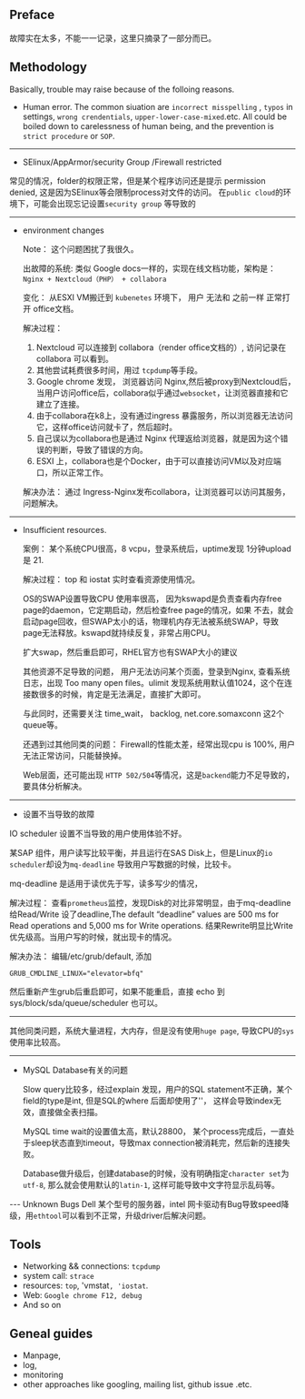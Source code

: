 ## Preface

故障实在太多，不能一一记录，这里只摘录了一部分而已。

## Methodology

Basically, trouble may raise because of the folloing reasons.

-  Human error. The common siuation are `incorrect misspelling` ,  `typos` in settings, `wrong crendentials`, `upper-lower-case-mixed`.etc. All could be boiled down
to carelessness of  human being, and the prevention  is `strict procedure` or `SOP`.
---  
- SElinux/AppArmor/security Group /Firewall restricted

常见的情况，folder的权限正常，但是某个程序访问还是提示 permission denied, 这是因为SElinux等会限制process对文件的访问。
在`public cloud`的环境下，可能会出现忘记设置`security group` 等导致的

---
- environment changes

  Note： 这个问题困扰了我很久。

  出故障的系统: 类似 Google docs一样的，实现在线文档功能，架构是： `Nginx + Nextcloud（PHP） + collabora`

  变化：  从ESXI VM搬迁到 `kubenetes` 环境下， 用户 无法和 之前一样 正常打开 office文档。

  解决过程：

    1. Nextcloud 可以连接到 collabora（render office文档的）, 访问记录在collabora 可以看到。
    2. 其他尝试耗费很多时间，用过 `tcpdump`等手段。
    3. Google chrome 发现， 浏览器访问 Nginx,然后被proxy到Nextcloud后，当用户访问office后，collabora似乎通过`websocket`，让浏览器直接和它建立了连接。
    4. 由于collabora在k8上，没有通过ingress 暴露服务，所以浏览器无法访问它，这样office访问就卡了，然后超时。
    5. 自己误以为collabora也是通过 Nginx 代理返给浏览器，就是因为这个错误的判断，导致了错误的方向。
    6. ESXI 上，collabora也是个Docker，由于可以直接访问VM以及对应端口，所以正常工作。

  解决办法： 通过 Ingress-Nginx发布collabora，让浏览器可以访问其服务，问题解决。
---

- Insufficient resources.

   案例： 某个系统CPU很高，8 vcpu，登录系统后，uptime发现 1分钟upload 是 21.

   解决过程： top 和 iostat 实时查看资源使用情况。

   OS的SWAP设置导致CPU 使用率很高， 因为kswapd是负责查看内存free page的daemon，它定期启动，然后检查free page的情况，如果
   不去，就会启动page回收，但SWAP太小的话，物理机内存无法被系统SWAP，导致page无法释放。kswapd就持续反复，非常占用CPU。

   扩大swap，然后重启即可，RHEL官方也有SWAP大小的建议

   其他资源不足导致的问题， 用户无法访问某个页面，登录到Nginx, 查看系统日志，出现 Too many open files。ulimit 发现系统用默认值1024，这个在连接数很多的时候，肯定是无法满足，直接扩大即可。

   与此同时，还需要关注 time_wait， backlog, net.core.somaxconn 这2个queue等。

   还遇到过其他同类的问题： Firewall的性能太差，经常出现cpu is 100%, 用户无法正常访问，只能替换掉。
   
   Web层面，还可能出现 `HTTP 502/504`等情况，这是`backend`能力不足导致的，要具体分析解决。

---
- 设置不当导致的故障

IO scheduler 设置不当导致的用户使用体验不好。

某SAP 组件，用户读写比较平衡，并且运行在SAS Disk上，但是Linux的`io scheduler`却设为`mq-deadline` 导致用户写数据的时候，比较卡。

mq-deadline 是适用于读优先于写，读多写少的情况，

解决过程：
   查看`prometheus`监控，发现Disk的对比非常明显，由于mq-deadline给Read/Write 设了deadline,The default “deadline” values are 500 ms
   for Read operations and 5,000 ms for Write operations. 结果Rewrite明显比Write优先级高。当用户写的时候，就出现卡的情况。
   
   解决办法： 编辑/etc/grub/default, 添加
   ```
   GRUB_CMDLINE_LINUX="elevator=bfq"
   ```
   然后重新产生grub后重启即可，如果不能重启，直接 echo 到sys/block/sda/queue/scheduler 也可以。
   
   ---
   其他同类问题，系统大量进程，大内存，但是没有使用`huge page`, 导致CPU的`sys`使用率比较高。
   
---
-  MySQL Database有关的问题

   Slow query比较多，经过explain 发现，用户的SQL statement不正确，某个field的type是int, 但是SQL的where 后面却使用了''， 这样会导致index无效，直接做全表扫描。

   MySQL time wait的设置值太高，默认28800， 某个process完成后，一直处于sleep状态直到timeout，导致max connection被消耗完，然后新的连接失败。
   
   Database做升级后，创建database的时候，没有明确指定`character set`为`utf-8`, 那么就会使用默认的`latin-1`, 这样可能导致中文字符显示乱码等。

--- Unknown Bugs
   Dell 某个型号的服务器，intel 网卡驱动有Bug导致speed降级，用`ethtool`可以看到不正常，升级driver后解决问题。

## Tools
- Networking && connections: `tcpdump`
- system call: `strace`
- resources: `top`, 'vmstat`, 'iostat`. 
- Web: `Google chrome F12, debug`
- And so on

## Geneal guides

- Manpage, 
- log, 
- monitoring
- other approaches like googling, mailing list, github issue .etc.



